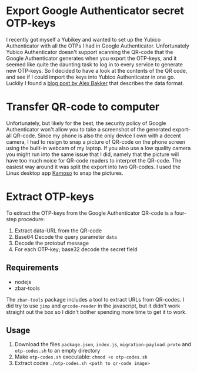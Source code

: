# Export Google Authenticator secret OTP-keys
I recently got myself a Yubikey and wanted to set up the Yubico Authenticator with all the OTPs I had in Google Authenticator.
Unfortunately Yubico Authenticator doesn't support scanning the QR-code that the Google Authenticator generates when you export
the OTP-keys, and it seemed like quite the daunting task to log in to every service to generate new OTP-keys. So I decided to
have a look at the contents of the QR code, and see if I could import the keys into Yubico Authenticator in one go. Luckily
I found a [blog post by Alex Bakker](https://alexbakker.me/post/parsing-google-auth-export-qr-code.html) that describes the 
data format.

# Transfer QR-code to computer
Unfortunately, but likely for the best, the security policy of Google Authenticator won't allow you to take a screenshot of
the generated export-all QR-code. Since my phone is also the only device I own with a decent camera, I had to resign to snap
a picture of QR-code on the phone screen using the built-in webcam of my laptop. If you also use a low quality camera you 
might run into the same issue that I did, namely that the picture will have too much noice for QR-code readers to interpret
the QR-code. The easiest way around it was split the export into two QR-codes. I used the Linux desktop app 
[Kamoso](https://userbase.kde.org/Kamoso) to snap the pictures.

# Extract OTP-keys
To extract the OTP-keys from the Google Authenticator QR-code is a four-step procedure:
1. Extract data-URL from the QR-code
2. Base64 Decode the query parameter `data`
3. Decode the protobuf message
4. For each OTP-key; base32 decode the secret field

## Requirements
- nodejs
- zbar-tools

The `zbar-tools` package includes a tool to extract URLs from QR-codes. I did try to use `jimp` and `qrcode-reader` in the 
javascript, but it didn't work straight out the box so I didn't bother spending more time to get it to work.

## Usage
1. Download the files `package.json`, `index.js`, `migration-payload.proto` and `otp-codes.sh` to an empty directory
2. Make `otp-codes.sh` executable: `chmod +x otp-codes.sh`
3. Extract codes `./otp-codes.sh <path to qr-code image>`

